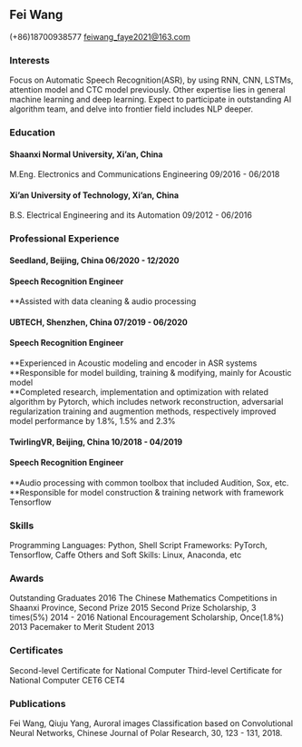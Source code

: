 ## Fei Wang     

(+86)18700938577                      feiwang_faye2021@163.com

### Interests 

Focus on Automatic Speech Recognition(ASR), by using RNN, CNN, LSTMs, attention model and CTC model previously. Other expertise lies in general machine learning and deep learning. Expect to participate in outstanding AI algorithm team, and delve into frontier field includes NLP deeper.

### Education

#### Shaanxi Normal University, Xi’an, China
M.Eng. Electronics and Communications Engineering	09/2016 - 06/2018

#### Xi’an University of Technology, Xi’an, China
B.S. Electrical Engineering and its Automation 	09/2012 - 06/2016  

### Professional Experience 

#### Seedland, Beijing, China	06/2020 - 12/2020
#### Speech Recognition Engineer  
**Assisted with data cleaning & audio processing 

#### UBTECH, Shenzhen, China	07/2019 - 06/2020
#### Speech Recognition Engineer
**Experienced in Acoustic modeling and encoder in ASR systems
**Responsible for model building, training & modifying, mainly for Acoustic model   
**Completed research, implementation and optimization with related algorithm by Pytorch, which includes network reconstruction, adversarial regularization training and augmention methods, respectively improved model performance by 1.8%, 1.5% and 2.3%

#### TwirlingVR, Beijing, China	10/2018 - 04/2019
#### Speech Recognition Engineer    
**Audio processing with common toolbox that included Audition, Sox, etc.
**Responsible for model construction & training network with framework Tensorflow 

### Skills

Programming Languages: Python, Shell Script
Frameworks: PyTorch, Tensorflow, Caffe
Others and Soft Skills: Linux, Anaconda, etc

### Awards

Outstanding Graduates	 2016
The Chinese Mathematics Competitions in Shaanxi Province, Second Prize 	2015
Second Prize Scholarship, 3 times(5%)  	2014 - 2016
National Encouragement Scholarship, Once(1.8%)	 2013
Pacemaker to Merit Student 	 2013

### Certificates

Second-level Certificate for National Computer
Third-level Certificate for National Computer
CET6
CET4

### Publications

Fei Wang, Qiuju Yang, Auroral images Classification based on Convolutional Neural Networks, Chinese Journal of Polar Research, 30, 123 - 131, 2018.
